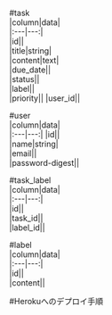 #task  
|column|data|  
|:---|---:|   
|id||  
|title|string|    
|content|text|    
|due_date||   
|status||   
|label||  
|priority||
|user_id||

#user  
|column|data|  
|:---|---:| 
|id||  
|name|string|  
|email||  
|password-digest||  

#task_label  
|column|data|  
|:---|---:|   
|id||  
|task_id||  
|label_id||  

#label  
|column|data|  
|:---|---:|  
|id||  
|content|| 

#Herokuへのデプロイ手順  

